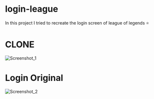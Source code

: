 # login-league

In this project I tried to recreate the login screen of league of legends ⭐


# CLONE
![Screenshot_1](https://user-images.githubusercontent.com/107319126/208127738-6acf16bf-9b48-491e-818d-8c3817509bdd.png)

# Login Original
![Screenshot_2](https://user-images.githubusercontent.com/107319126/208130160-9381c495-9083-4945-86a5-bf6027fe396c.png)

